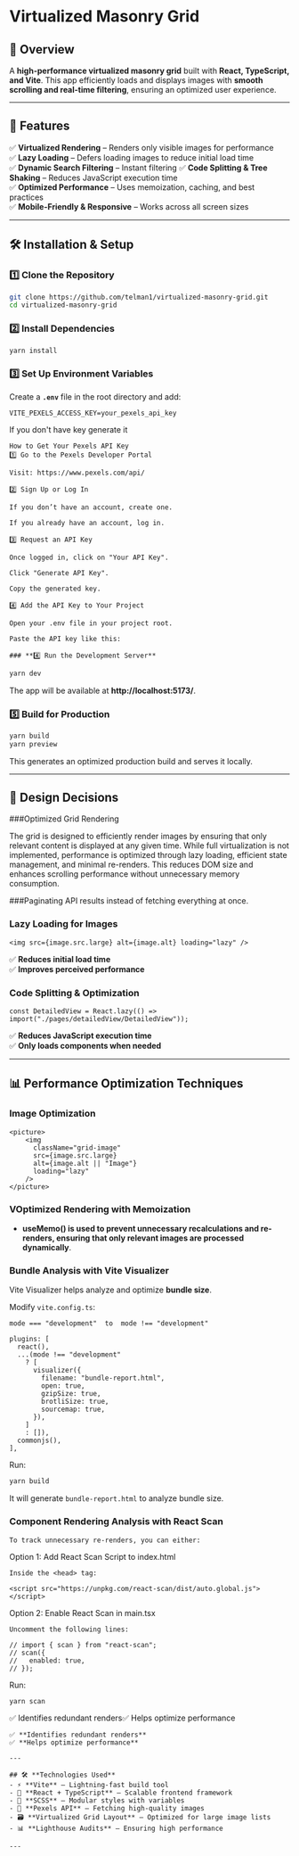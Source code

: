 # Virtualized Masonry Grid  

## 📌 Overview  
A **high-performance virtualized masonry grid** built with **React, TypeScript, and Vite**. This app efficiently loads and displays images with **smooth scrolling and real-time filtering**, ensuring an optimized user experience.

---

## 🚀 Features  
✅ **Virtualized Rendering** – Renders only visible images for performance  
✅ **Lazy Loading** – Defers loading images to reduce initial load time  
✅ **Dynamic Search Filtering** – Instant filtering
✅ **Code Splitting & Tree Shaking** – Reduces JavaScript execution time  
✅ **Optimized Performance** – Uses memoization, caching, and best practices  
✅ **Mobile-Friendly & Responsive** – Works across all screen sizes  

---

## 🛠️ Installation & Setup  

### **1️⃣ Clone the Repository**
```bash
git clone https://github.com/telman1/virtualized-masonry-grid.git
cd virtualized-masonry-grid
```

### **2️⃣ Install Dependencies**
```bash
yarn install
```

### **3️⃣ Set Up Environment Variables**
Create a **`.env`** file in the root directory and add:
```env
VITE_PEXELS_ACCESS_KEY=your_pexels_api_key
```
If you don't have key generate it
```
How to Get Your Pexels API Key
1️⃣ Go to the Pexels Developer Portal

Visit: https://www.pexels.com/api/

2️⃣ Sign Up or Log In

If you don’t have an account, create one.

If you already have an account, log in.

3️⃣ Request an API Key

Once logged in, click on "Your API Key".

Click "Generate API Key".

Copy the generated key.

4️⃣ Add the API Key to Your Project

Open your .env file in your project root.

Paste the API key like this:

### **4️⃣ Run the Development Server**
```
```bash
yarn dev
```
The app will be available at **http://localhost:5173/**.

### **5️⃣ Build for Production**
```bash
yarn build
yarn preview
```
This generates an optimized production build and serves it locally.

---

## 🎨 **Design Decisions**
###Optimized Grid Rendering

The grid is designed to efficiently render images by ensuring that only relevant content is displayed at any given time. While full virtualization is not implemented, performance is optimized through lazy loading, efficient state management, and minimal re-renders. This reduces DOM size and enhances scrolling performance without unnecessary memory consumption.

###Paginating API results instead of fetching everything at once.

### **Lazy Loading for Images**
```tsx
<img src={image.src.large} alt={image.alt} loading="lazy" />
```
✅ **Reduces initial load time**  
✅ **Improves perceived performance**

### **Code Splitting & Optimization**
```tsx
const DetailedView = React.lazy(() => import("./pages/detailedView/DetailedView"));
```
✅ **Reduces JavaScript execution time**  
✅ **Only loads components when needed**

---

## 📊 **Performance Optimization Techniques**
### **Image Optimization**
```tsx
<picture>
    <img
      className="grid-image"
      src={image.src.large}
      alt={image.alt || "Image"}
      loading="lazy"
    />
</picture>
```
### **VOptimized Rendering with Memoization**
- **useMemo() is used to prevent unnecessary recalculations and re-renders, ensuring that only relevant images are processed dynamically**.

  
### **Bundle Analysis with Vite Visualizer**
Vite Visualizer helps analyze and optimize **bundle size**. 

Modify `vite.config.ts`:
```
mode === "development"  to  mode !== "development"

plugins: [
  react(),
  ...(mode !== "development"
    ? [
      visualizer({
        filename: "bundle-report.html",
        open: true,
        gzipSize: true,
        brotliSize: true,
        sourcemap: true,
      }),
    ]
    : []),
  commonjs(),
],
```
Run:
```bash
yarn build
```
It will generate `bundle-report.html` to analyze bundle size.

### **Component Rendering Analysis with React Scan**
```
To track unnecessary re-renders, you can either:
```
Option 1: Add React Scan Script to index.html
```
Inside the <head> tag:

<script src="https://unpkg.com/react-scan/dist/auto.global.js"></script>
```
Option 2: Enable React Scan in main.tsx
```
Uncomment the following lines:

// import { scan } from "react-scan";
// scan({
//   enabled: true,
// });

```
Run:
```bash
yarn scan
```
✅ Identifies redundant renders✅ Helps optimize performance
```
✅ **Identifies redundant renders**
✅ **Helps optimize performance**

---

## 🛠️ **Technologies Used**
- ⚡ **Vite** – Lightning-fast build tool
- 🏡 **React + TypeScript** – Scalable frontend framework
- 🎨 **SCSS** – Modular styles with variables
- 📸 **Pexels API** – Fetching high-quality images
- 🗃️ **Virtualized Grid Layout** – Optimized for large image lists
- 📊 **Lighthouse Audits** – Ensuring high performance

---

